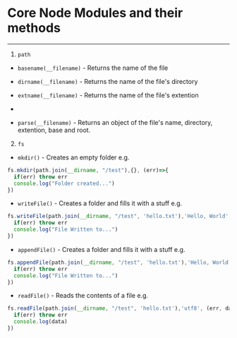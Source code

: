# Core Node Modules and their methods
___

1. `path`
  * ```basename(__filename)``` - Returns the name of the file

  * ```dirname(__filename)``` - Returns the name of the file's directory

  * ```extname(__filename)``` - Returns the name of the file's extention
  * 
  * ```parse(__filename)``` - Returns an object of the file's name, directory, extention, base and root. 

2. `fs`
  * ```mkdir()``` - Creates an empty folder
   e.g.
  ```Javascript 
fs.mkdir(path.join(__dirname, "/test"),{}, (err)=>{
    if(err) throw err
    console.log("Folder created...")
})
```
  * ```writeFile()``` - Creates a folder and fills it with a stuff
   e.g.
  ```Javascript 
fs.writeFile(path.join(__dirname, "/test", 'hello.txt'),'Hello, World', (err)=>{
    if(err) throw err
    console.log("File Written to...")
})
```
  * ```appendFile()``` - Creates a folder and fills it with a stuff
   e.g.
  ```Javascript 
fs.appendFile(path.join(__dirname, "/test", 'hello.txt'),'Hello, World', (err)=>{
    if(err) throw err
    console.log("File Written to...")
})
```
  * ```readFile()``` - Reads the contents of a file
   e.g.
  ```Javascript 
fs.readFile(path.join(__dirname, "/test", 'hello.txt'),'utf8', (err, data)=>{
    if(err) throw err
    console.log(data)
})
```



